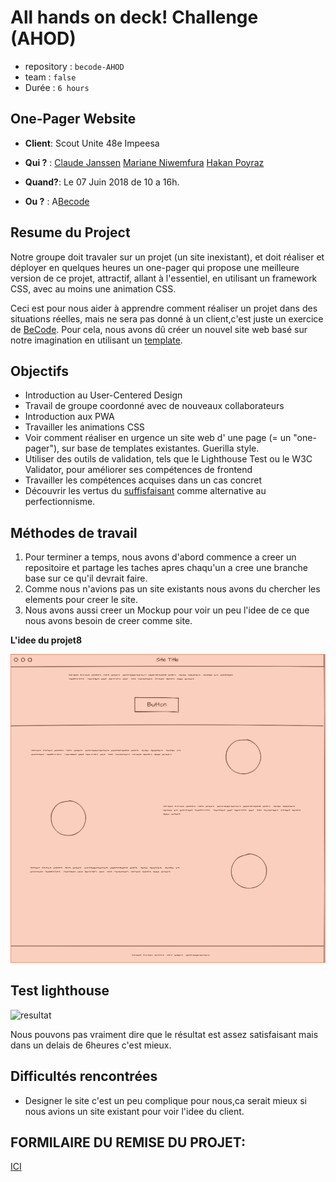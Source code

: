 # All hands on deck! Challenge (AHOD)

- repository : `becode-AHOD`
- team : `false`
- Durée : `6 hours`


## One-Pager Website
- **Client**: Scout Unite 48e Impeesa

- **Qui ?** : [Claude Janssen](https://github.com/ClaudeJanssenPro)
              [Mariane Niwemfura](https://github.com/MarianeNiwe)
              [Hakan Poyraz](https://github.com/Plouck)

- **Quand?**: Le 07 Juin 2018 de 10 a 16h.

- **Ou ?**  : A[Becode](https://github.com/becodeorg/)


## Resume du **Project**

Notre groupe doit travaler sur un projet (un site inexistant), et doit réaliser et déployer en quelques heures un one-pager qui propose une meilleure version de ce projet, attractif, allant à l'essentiel, en utilisant un framework CSS, avec au moins une animation CSS.

Ceci est pour nous aider à apprendre comment réaliser un projet dans des situations réelles, mais ne sera pas donné à un client,c'est juste un exercice de [BeCode](https://github.com/becodeorg/lovelace-2/tree/master/Projects/challenge-six-hours-team).
Pour cela, nous avons dû créer un nouvel site web basé sur notre imagination en utilisant un [template](https://blackrockdigital.github.io/startbootstrap-one-page-wonder/).


## Objectifs

- Introduction au User-Centered Design
- Travail de groupe coordonné avec de nouveaux collaborateurs
- Introduction aux PWA
- Travailler les animations CSS
- Voir comment réaliser en urgence un site web d' une page (= un "one-pager"), sur base de templates existantes. Guerilla style.
- Utiliser des outils de validation, tels que le Lighthouse Test ou le W3C Validator, pour améliorer ses compétences de frontend
- Travailler les compétences acquises dans un cas concret
- Découvrir les vertus du [suffisfaisant](https://fr.wikipedia.org/wiki/Satisficing) comme alternative au perfectionnisme.


## Méthodes de travail

1. Pour terminer a temps, nous avons d'abord commence a creer un repositoire et partage les taches apres chaqu'un a cree une branche base sur ce qu'il devrait faire.
2. Comme nous n'avions pas un site existants nous avons du chercher les elements pour creer le site.
3. Nous avons aussi creer un Mockup pour voir un peu l'idee de ce que nous avons besoin de creer comme site.

**L'idee du projet8**

![plan](plan.png)

## Test lighthouse

![resultat](https://contattafiles.s3.us-west-1.amazonaws.com/tnt14094/TSUa0BIQMDXFTEk/Test_02.png)

Nous pouvons pas vraiment dire que le résultat est assez satisfaisant mais dans un delais de 6heures c'est mieux.

## Difficultés rencontrées

- Designer le site c'est un peu complique pour nous,ca serait mieux si nous avions un site existant pour voir l'idee du client.


## FORMILAIRE DU REMISE DU PROJET: 
[ICI](https://goo.gl/forms/ov5m6hVD4ZUxY2Yc2)
